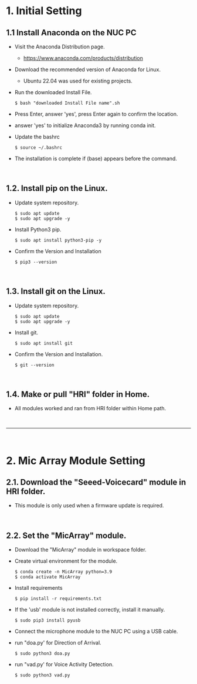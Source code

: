 # 1. Initial Setting

## 1.1 Install Anaconda on the NUC PC

* Visit the Anaconda Distribution page.
  * https://www.anaconda.com/products/distribution


* Download the recommended version of Anaconda for Linux.
  * Ubuntu 22.04 was used for existing projects.


* Run the downloaded Install File.
  ```
  $ bash "downloaded Install File name".sh
  ```

* Press Enter, answer 'yes', press Enter again to confirm the location.

* answer 'yes' to initialize Anaconda3 by running conda init.

* Update the bashrc
  ```
  $ source ~/.bashrc
  ```

* The installation is complete if (base) appears before the command.    
</br>

## 1.2. Install pip on the Linux.

* Update system repository.
  ```
  $ sudo apt update
  $ sudo apt upgrade -y
  ```

* Install Python3 pip.
  ```
  $ sudo apt install python3-pip -y
  ```

* Confirm the Version and Installation
  ```
  $ pip3 --version
  ```
</br>

## 1.3. Install git on the Linux.

* Update system repository.
  ```
  $ sudo apt update
  $ sudo apt upgrade -y
  ```

* Install git.
  ```
  $ sudo apt install git
  ```

* Confirm the Version and Installation.
  ```
  $ git --version
  ```
</br>

## 1.4. Make or pull "HRI" folder in Home.

* All modules worked and ran from HRI folder within Home path.
</br>

----------
</br>

# 2. Mic Array Module Setting

## 2.1. Download the "Seeed-Voicecard" module in HRI folder.

* This module is only used when a firmware update is required.
</br>

## 2.2. Set the "MicArray" module.

* Download the "MicArray" module in workspace folder.

* Create virtual environment for the module.
  ```
  $ conda create -n MicArray python=3.9
  $ conda activate MicArray
  ```
  
* Install requirements
  ```
  $ pip install -r requirements.txt
  ```
  
* If the 'usb' module is not installed correctly, install it manually.
  ```
  $ sudo pip3 install pyusb
  ```

* Connect the microphone module to the NUC PC using a USB cable.

* run "doa.py' for Direction of Arrival.
  ```
  $ sudo python3 doa.py
  ```

* run "vad.py' for Voice Activity Detection.
  ```
  $ sudo python3 vad.py
  ```

